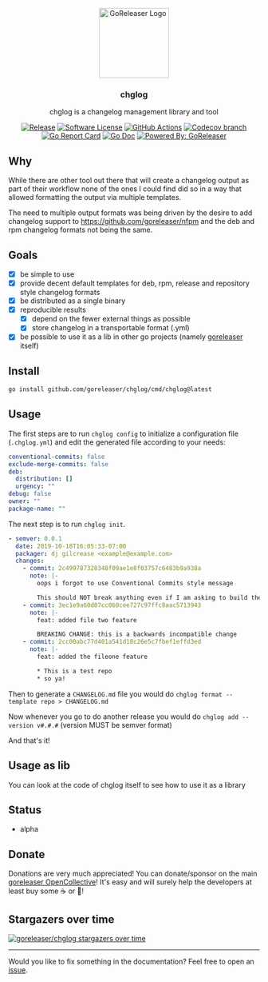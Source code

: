 <p align="center">
  <img alt="GoReleaser Logo" src="https://avatars2.githubusercontent.com/u/24697112?v=3&s=200" height="140" />
  <h3 align="center">chglog</h3>
  <p align="center">chglog is a changelog management library and tool</p>
  <p align="center">
    <a href="https://github.com/goreleaser/chglog/releases/latest"><img alt="Release" src="https://img.shields.io/github/release/goreleaser/chglog.svg?style=for-the-badge"></a>
    <a href="/LICENSE.md"><img alt="Software License" src="https://img.shields.io/badge/license-MIT-brightgreen.svg?style=for-the-badge"></a>
    <a href="https://github.com/goreleaser/chglog/actions?workflow=build"><img
	alt="GitHub Actions"
	src="https://img.shields.io/github/actions/workflow/status/goreleaser/chglog/build.yml?style=for-the-badge"></a>
    <a href="https://codecov.io/gh/goreleaser/chglog"><img alt="Codecov branch" src="https://img.shields.io/codecov/c/github/goreleaser/chglog/master.svg?style=for-the-badge"></a>
    <a href="https://goreportcard.com/report/github.com/goreleaser/chglog"><img alt="Go Report Card" src="https://goreportcard.com/badge/github.com/goreleaser/chglog?style=for-the-badge"></a>
    <a href="http://godoc.org/github.com/goreleaser/chglog"><img alt="Go Doc" src="https://img.shields.io/badge/godoc-reference-blue.svg?style=for-the-badge"></a>
    <a href="https://github.com/goreleaser"><img alt="Powered By: GoReleaser" src="https://img.shields.io/badge/powered%20by-goreleaser-green.svg?style=for-the-badge"></a>
  </p>
</p>

## Why

While there are other tool out there that will create a changelog output as part
of their workflow none of the ones I could find did so in a way that allowed
formatting the output via multiple templates.

The need to multiple output formats was being driven by the desire to add
changelog support to https://github.com/goreleaser/nfpm and the deb and rpm
changelog formats not being the same.

## Goals

- [x] be simple to use
- [x] provide decent default templates for deb, rpm, release and repository
      style changelog formats
- [x] be distributed as a single binary
- [x] reproducible results
  - [x] depend on the fewer external things as possible
  - [x] store changelog in a transportable format (.yml)
- [x] be possible to use it as a lib in other go projects (namely
      [goreleaser](https://goreleaser.com) itself)

## Install

```bash
go install github.com/goreleaser/chglog/cmd/chglog@latest
```

## Usage

The first steps are to run `chglog config` to initialize a configuration file
(`.chglog.yml`) and edit the generated file according to your needs:

```yaml
conventional-commits: false
exclude-merge-commits: false
deb:
  distribution: []
  urgency: ""
debug: false
owner: ""
package-name: ""
```

The next step is to run `chglog init`.

```yaml
- semver: 0.0.1
  date: 2019-10-18T16:05:33-07:00
  packager: dj gilcrease <example@example.com>
  changes:
    - commit: 2c499787328348f09ae1e8f03757c6483b9a938a
      note: |-
        oops i forgot to use Conventional Commits style message

        This should NOT break anything even if I am asking to build the changelog using Conventional Commits style message
    - commit: 3ec1e9a60d07cc060cee727c97ffc8aac5713943
      note: |-
        feat: added file two feature

        BREAKING CHANGE: this is a backwards incompatible change
    - commit: 2cc00abc77d401a541d18c26e5c7fbef1effd3ed
      note: |-
        feat: added the fileone feature

        * This is a test repo
        * so ya!
```

Then to generate a `CHANGELOG.md` file you would do `chglog format --template
repo > CHANGELOG.md`

Now whenever you go to do another release you would do `chglog add --version
v#.#.#` (version MUST be semver format)

And that's it!

## Usage as lib

You can look at the code of chglog itself to see how to use it as a library

## Status

- alpha

## Donate

Donations are very much appreciated! You can donate/sponsor on the main
[goreleaser OpenCollective](https://opencollective.com/goreleaser)! It's
easy and will surely help the developers at least buy some ☕️ or 🍺!

## Stargazers over time

[![goreleaser/chglog stargazers over time](https://starchart.cc/goreleaser/chglog.svg)](https://starchart.cc/goreleaser/chglog)

---

Would you like to fix something in the documentation? Feel free to open an
[issue](https://github.com/goreleaser/chglog/issues).
